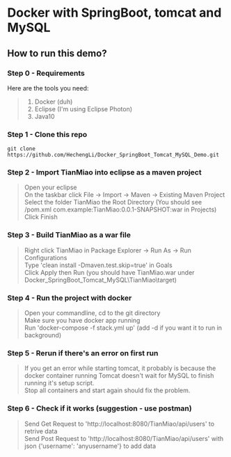 # Docker with SpringBoot, tomcat and MySQL<br>
## How to run this demo?<br>
### Step 0 - Requirements
Here are the tools you need:<br>
> 1. Docker (duh)<br>
> 2. Eclipse (I'm using Eclipse Photon)<br>
> 3. Java10
### Step 1 - Clone this repo
```git clone https://github.com/HechengLi/Docker_SpringBoot_Tomcat_MySQL_Demo.git```
### Step 2 - Import TianMiao into eclipse as a maven project
> Open your eclipse<br>
> On the taskbar click File -> Import -> Maven -> Existing Maven Project<br>
> Select the folder TianMiao the Root Directory (You should see /pom.xml com.example:TianMiao:0.0.1-SNAPSHOT:war in Projects)<br>
> Click Finish
### Step 3 - Build TianMiao as a war file
> Right click TianMiao in Package Explorer -> Run As -> Run Configurations<br>
> Type 'clean install -Dmaven.test.skip=true' in Goals<br>
> Click Apply then Run (you should have TianMiao.war under Docker_SpringBoot_Tomcat_MySQL\TianMiao\target)
### Step 4 - Run the project with docker
> Open your commandline, cd to the git directory<br>
> Make sure you have docker app running<br>
> Run 'docker-compose -f stack.yml up' (add -d if you want it to run in background)<br>
### Step 5 - Rerun if there's an error on first run
> If you get an error while starting tomcat, it probably is because the docker container running Tomcat doesn't wait for MySQL to finish running it's setup script.<br>
> Stop all containers and start again should fix the problem.
### Step 6 - Check if it works (suggestion - use postman)
> Send Get Request to 'http://localhost:8080/TianMiao/api/users' to retrive data<br>
> Send Post Request to 'http://localhost:8080/TianMiao/api/users' with json {'username': 'anyusername'} to add data
